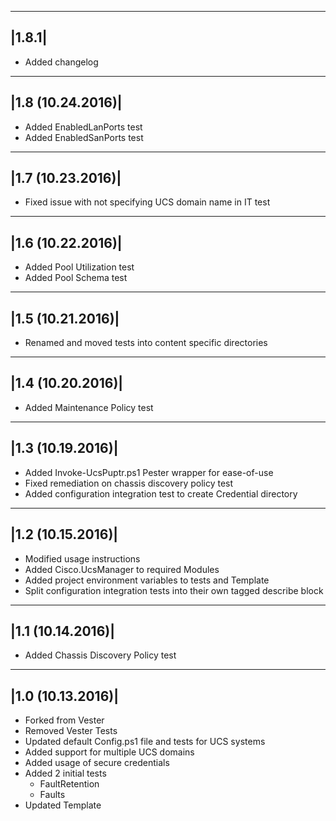 ---------
|1.8.1|
---------
* Added changelog

---------
|1.8 (10.24.2016)|
---------
* Added EnabledLanPorts test
* Added EnabledSanPorts test

---------
|1.7 (10.23.2016)|
---------
* Fixed issue with not specifying UCS domain name in IT test

---------
|1.6 (10.22.2016)|
---------
* Added Pool Utilization test
* Added Pool Schema test

---------
|1.5 (10.21.2016)|
---------
* Renamed and moved tests into content specific directories

---------
|1.4 (10.20.2016)|
---------
* Added Maintenance Policy test

---------
|1.3 (10.19.2016)|
---------
* Added Invoke-UcsPuptr.ps1 Pester wrapper for ease-of-use
* Fixed remediation on chassis discovery policy test
* Added configuration integration test to create Credential directory

---------
|1.2 (10.15.2016)|
---------
* Modified usage instructions 
* Added Cisco.UcsManager to required Modules
* Added project environment variables to tests and Template
* Split configuration integration tests into their own tagged describe block

---------
|1.1 (10.14.2016)|
---------
* Added Chassis Discovery Policy test

---------
|1.0 (10.13.2016)|
---------
* Forked from Vester
* Removed Vester Tests
* Updated default Config.ps1 file and tests for UCS systems
* Added support for multiple UCS domains
* Added usage of secure credentials
* Added 2 initial tests
    * FaultRetention
    * Faults
* Updated Template
